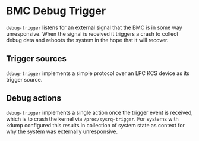# BMC Debug Trigger

`debug-trigger` listens for an external signal that the BMC is in some way
unresponsive. When the signal is received it triggers a crash to collect debug
data and reboots the system in the hope that it will recover.

## Trigger sources

`debug-trigger` implements a simple protocol over an LPC KCS device as its
trigger source.

## Debug actions

`debug-trigger` implements a single action once the trigger event is received,
which is to crash the kernel via `/proc/sysrq-trigger`. For systems with kdump
configured this results in collection of system state as context for why the
system was externally unresponsive.
